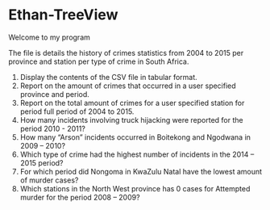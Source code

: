 # Ethan-TreeView
Welcome to my program

The file is details the history of crimes statistics from 2004 to 2015 per province and station per type of crime in South Africa.

1. Display the contents of the CSV file in tabular format.
2. Report on the amount of crimes that occurred in a user specified province and period.
3. Report on the total amount of crimes for a user specified station for period full period
of 2004 to 2015.
4. How many incidents involving truck hijacking were reported for the period 2010 -
2011?
5. How many “Arson” incidents occurred in Boitekong and Ngodwana in 2009 – 2010?
6. Which type of crime had the highest number of incidents in the 2014 – 2015 period?
7. For which period did Nongoma in KwaZulu Natal have the lowest amount of murder
cases?
8. Which stations in the North West province has 0 cases for Attempted murder for the
period 2008 – 2009?
